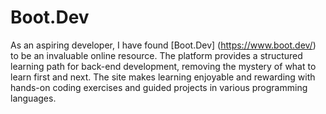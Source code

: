 # Boot.Dev

As an aspiring developer, I have found [Boot.Dev] (https://www.boot.dev/) to be an invaluable online resource. The platform provides a structured learning path for back-end development, removing the mystery of what to learn first and next. The site makes learning enjoyable and rewarding with hands-on coding exercises and guided projects in various programming languages.

